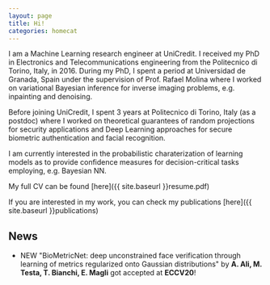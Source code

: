 ```yaml
---
layout: page
title: Hi!
categories: homecat
---
```



I am a Machine Learning research engineer at UniCredit. I received my PhD in Electronics and Telecommunications engineering from the Politecnico di Torino, Italy, in 2016.
During my PhD, I spent a period at Universidad de Granada, Spain under the supervision of Prof. Rafael Molina where I worked on variational Bayesian inference for inverse imaging problems, e.g. inpainting and denoising.

Before joining UniCredit, I spent 3 years at Politecnico di Torino, Italy (as a postdoc) where I worked on theoretical guarantees of random projections for security applications and Deep Learning approaches for secure biometric authentication and facial recognition.

I am currently interested in the probabilistic charaterization of learning models as to provide confidence measures for decision-critical tasks employing, e.g. Bayesian NN.

My full CV can be found [here]({{ site.baseurl }}resume.pdf)

If you are interested in my work, you can check my publications [here]({{ site.baseurl }}publications)


## News
 - <span class="highlight-shape">NEW</span> "BioMetricNet: deep unconstrained face verification through learning of metrics regularized onto Gaussian distributions" by __A. Ali, M. Testa, T. Bianchi, E. Magli__ got accepted at **ECCV20**!



